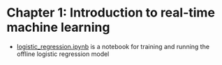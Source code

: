 # Chapter 1: Introduction to real-time machine learning

- [logistic_regression.ipynb](https://github.com/pdeziel/real-time-machine-learning/ch01/logistic_regression.ipynb) is a notebook for training and running the offline logistic regression model